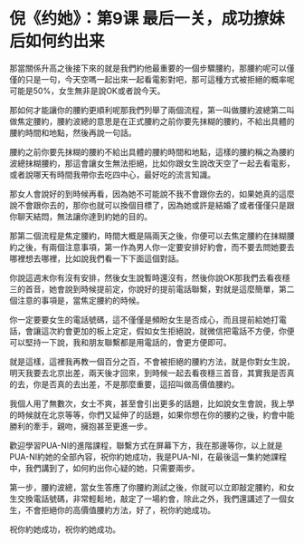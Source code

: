 # 倪《约她》：第9课 最后一关，成功撩妹后如何约出来

那當關係升高之後接下來的就是我們約他最重要的一個步驟腰約，那腰約呢可以僅僅的只是一句，今天空嗎一起出來一起看電影對吧，那可這種方式被拒絕的概率呢可能是50%，女生無非是說OK或者說今天。

那如何才能讓你的腰約更順利呢那我們列舉了兩個流程，第一叫做腰約波總第二叫做焦定腰約，腰約波總的意思是在正式腰約之前你要先抹糊的腰約，不給出具體的腰約時間和地點，然後再說一句話。

腰約之前你要先抹糊的腰約不給出具體的腰約時間和地點，這樣的腰約稱之為腰約波總抹糊腰約，那這會讓女生無法拒絕，比如你跟女生說改天空了一起去看電影，或者說哪天有時間我帶你去吃四中心，最好吃的流言知識。

那女人會說好的到時候再看，因為她不可能說不我不會跟你去的，如果她真的這麼說不會跟你去的，那你也就可以換個目標了，因為她或許是結婚了或者僅僅只是跟你聊天結悶，無法讓你達到約她的目的。

那第二個流程是焦定腰約，時間大概是隔兩天之後，你便可以去焦定腰約在抹糊腰約之後，有兩個注意事項，第一作為男人你一定要安排好約會，而不要去問她要去哪裡想去哪裡，比如說我們看一下下面這個對話。

你說這週末你有沒有安排，然後女生說暫時還沒有，然後你說OK那我們去看夜穩三的首音，她會說到時候提前定，你說好的提前電話聯繫，對就是這麼簡單，第二個注意的事項是，當焦定腰約的時候。

你一定要要女生的電話號碼，這不僅僅是頻盼女生是否成心，而且提前給她打電話，會讓這次約會更加的板上定定，假如女生拒絕說，就微信把電話不方便，你便可以堅持一下說，我和朋友聯繫都是用電話的，會更方便即可。

就是這樣，這裡我再教一個百分之百，不會被拒絕的腰約方法，就是你對女生說，明天我要去北京出差，兩天後才回來，到時候一起去看夜穩三首音，其實我是否真的去，你是否真的去出差，不是那麼重要，這招叫做高價值腰約。

我個人用了無數次，女士不爽，甚至會引出更多的話題，比如說女生會說，我上學的時候就在北京等等，你們又延伸了的話題，如果你想在你的腰約之後，約會中能勝利的牽手，親吻，擁抱甚至更進一步。

歡迎學習PUA-NI的進階課程，聯繫方式在屏幕下方，我在那邊等你，以上就是PUA-NI約她的全部內容，祝你約她成功，我是PUA-NI，在最後這一集約她課程中，我們講到了，如何約出你心疑的她，只需要兩步。

第一步，腰約波總，當女生答應了你腰約測試之後，你就可以立即敲定腰約，和女生交換電話號碼，非常輕鬆地，敲定了一場約會，除此之外，我們還講述了一個女生，不會拒絕你的高價值腰約方法，好了，祝你約她成功。

祝你約她成功，祝你約她成功。